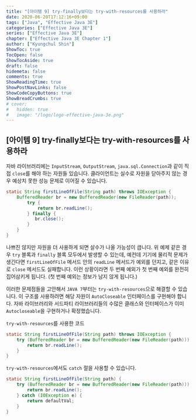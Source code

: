 ```yaml
---
title: "[아이템 9] try-finally보다는 try-with-resources를 사용하라"
date: 2020-06-20T17:12:16+09:00
tags: ["Java", "Effective Java 3E"]
categories: ["Effective Java 3E"]
series: ["Effective Java 3E"]
chapter: ["Effective Java 3E Chapter 1"]
author: ["Kyungchul Shin"]
ShowToc: true
TocOpen: false
ShowTocAside: true
draft: false
hidemeta: false
comments: true
ShowReadingTime: true
ShowPostNavLinks: false
ShowCodeCopyButtons: true
ShowBreadCrumbs: true
# cover:
#   hidden: true
#   image: "/logo/logo-effective-java-3e.png"
---
```

## [아이템 9] try-finally보다는 try-with-resources를 사용하라
자바 라이브러리에는 `InputStream`, `OutputStream`, `java.sql.Connection`과 같이 직접 `close`를 해야 하는 자원들 있습니다. 클라이언트는 실수로 자원을 닫아주지 않는 경우 예상치 못한 성능 문제로 이어질 수 있습니다.
``` java
static String firstLineOfFile(String path) throws IOException {
    BufferedReader br = new BufferedReader(new FileReader(path));
        try {
            return br.readLine();
        } finally {
           br.close();
        }
    }
}
```
나쁘진 않지만 자원을 더 사용하게 되면 살수가 나올 가능성이 큽니다.
위 예제 같은 경우 `try` 블록과 `finally` 블록 모두에서 발생할 수 있는데, 예컨데 기기에 물리적 문제가 생긴다면 `firstLineOfFile` 메서드 안의 `readLine` 메서드가 예외를 던지고, 같은 이유로 `close` 메서드도 실패합니다. 이런 상황이라면 두 번째 예외가 첫 번째 예외를 완전히 집어삼키게 됩니다. (첫 번째 예외는 정보가 남지 않게 됩니다.)
      
이러한 문제점들을 고안해서 `JAVA 7`부터는 `try-with-resources`으로 해결할 수 있습니다. 이 구조를 사용하려면 해당 자원이 `AutoCloseable` 인터페이스를 구현해야 합니다.
자바 라이브러리와 서드파티 라이브러리들의 수많은 클래스와 인터페이스가 이미 `Autocloseable`을 구현하거나 확정했습니다.
   
`try-with-resources`를 사용한 코드
``` java
static String firstLineOfFile(String path) throws IOException {
    try (BufferedReader br = new BufferedReader(new FileReader(path))) {
        return br.readLine();
    }
}
```
`try-with-resources`에서도 `catch` 절을 사용할 수 있습니다.
``` java
static String firstLineOfFile(String path) {
    try (BufferedReader br = new BufferedReader(new FileReader(path))) {
        return br.readLine();
    } catch (IOException e) {
        return defaultVal;
    }
}
```

